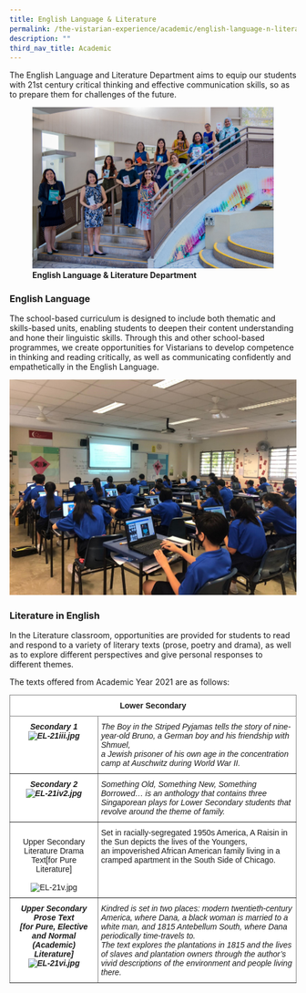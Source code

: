 ```yaml
---
title: English Language & Literature
permalink: /the-vistarian-experience/academic/english-language-n-literature/
description: ""
third_nav_title: Academic
---
```

The English Language and Literature Department aims to equip our students with 21st century critical thinking and effective communication skills, so as to prepare them for challenges of the future.

<figure>
<img src="/images/English%20Language%20%20Literature%20Department.jpg">
<figcaption> <strong>English Language & Literature Department </strong> </figcaption>
</figure>

### English Language

The school-based curriculum is designed to include both thematic and skills-based units, enabling students to deepen their content understanding and hone their linguistic skills. Through this and other school-based programmes, we create opportunities for Vistarians to develop competence in thinking and reading critically, as well as communicating confidently and empathetically in the English Language.

![](/images/EL-21ii.jpg)

### Literature in English                    

In the Literature classroom, opportunities are provided for students to read and respond to a variety of literary texts (prose, poetry and drama), as well as to explore different perspectives and give personal responses to different themes.

The texts offered from Academic Year 2021 are as follows:

<style type="text/css">
.tg  {border-collapse:collapse;border-spacing:0;}
.tg td{border-color:black;border-style:solid;border-width:1px;font-family:Arial, sans-serif;font-size:14px;
  overflow:hidden;padding:10px 5px;word-break:normal;}
.tg th{border-color:black;border-style:solid;border-width:1px;font-family:Arial, sans-serif;font-size:14px;
  font-weight:normal;overflow:hidden;padding:10px 5px;word-break:normal;}
.tg .tg-cdi7{background-color:#FFF;border-color:inherit;font-style:italic;font-weight:bold;text-align:center;vertical-align:top}
.tg .tg-fyfk{background-color:#FFF;border-color:inherit;font-weight:bold;text-align:center;vertical-align:top}
.tg .tg-1g8u{background-color:#FFF;border-color:inherit;font-style:italic;text-align:left;vertical-align:top}
.tg .tg-nbj5{background-color:#FFF;border-color:inherit;text-align:center;vertical-align:top}
.tg .tg-jxgv{background-color:#FFF;border-color:inherit;text-align:left;vertical-align:top}
</style>
<table class="tg">
<thead>
  <tr>
    <th class="tg-fyfk" colspan="2">Lower Secondary</th>
  </tr>
</thead>
<tbody>
  <tr>
    <td class="tg-cdi7">Secondary 1<br><img src="https://northvistasec.moe.edu.sg/qql/slot/u172/files/Contents/Dept./EL/2021/EL-21iii.jpg" alt="EL-21iii.jpg" width="179" height="261"></td>
    <td class="tg-1g8u">The Boy in the Striped Pyjamas tells the story of nine-year-old Bruno, a German boy and his friendship with Shmuel, <br>a Jewish prisoner of his own age in the concentration camp at Auschwitz during World War II.</td>
  </tr>
  <tr>
    <td class="tg-cdi7">Secondary 2<span style="background-color:initial"> </span><br><img src="https://northvistasec.moe.edu.sg/qql/slot/u172/files/Contents/Dept./EL/2021/EL-21iv2.jpg" alt="EL-21iv2.jpg" width="173" height="227"></td>
    <td class="tg-1g8u">Something Old, Something New, Something Borrowed… is an anthology that contains three Singaporean plays for Lower <span style="background-color:initial">Secondary students that revolve around the theme of family.</span></td>
  </tr>
  <tr>
    <td class="tg-nbj5"><br>Upper Secondary Literature Drama Text[for Pure Literature]<br><br><img src="https://northvistasec.moe.edu.sg/qql/slot/u172/files/Contents/Dept./EL/2021/EL-21v.jpg" alt="EL-21v.jpg" width="179" height="274"></td>
    <td class="tg-jxgv">Set in racially-segregated 1950s America, A Raisin in the Sun depicts the lives of the Youngers, <br>an impoverished African American family living in a cramped apartment in the South Side of Chicago.<br> </td>
  </tr>
  <tr>
    <td class="tg-cdi7">Upper Secondary Prose Text<br>[for Pure, Elective and Normal (Academic) Literature]<br><img src="https://northvistasec.moe.edu.sg/qql/slot/u172/files/Contents/Dept./EL/2021/EL-21vi.jpg" alt="EL-21vi.jpg" width="192" height="293"></td>
    <td class="tg-1g8u">Kindred is set in two places: modern twentieth-century America, where Dana, a black woman <span style="background-color:initial">is married to a white man, and 1815 Antebellum South, where Dana periodically time-travels to. </span><br><span style="background-color:initial">The text explores</span> <span style="background-color:initial">the plantations in 1815 and the lives of slaves and plantation owners through the author’s vivid descriptions of the environment and people living there.</span></td>
  </tr>
</tbody>
</table>